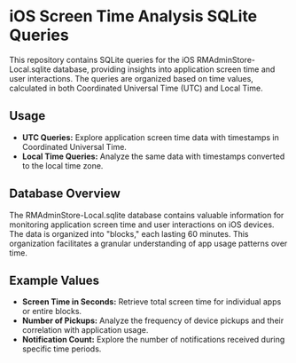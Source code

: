 # iOS Screen Time Analysis SQLite Queries

This repository contains SQLite queries for the iOS RMAdminStore-Local.sqlite database, providing insights into application screen time and user interactions. The queries are organized based on time values, calculated in both Coordinated Universal Time (UTC) and Local Time.

## Usage

- **UTC Queries:** Explore application screen time data with timestamps in Coordinated Universal Time.
- **Local Time Queries:** Analyze the same data with timestamps converted to the local time zone.

## Database Overview

The RMAdminStore-Local.sqlite database contains valuable information for monitoring application screen time and user interactions on iOS devices. The data is organized into "blocks," each lasting 60 minutes. This organization facilitates a granular understanding of app usage patterns over time.

## Example Values

- **Screen Time in Seconds:** Retrieve total screen time for individual apps or entire blocks.
- **Number of Pickups:** Analyze the frequency of device pickups and their correlation with application usage.
- **Notification Count:** Explore the number of notifications received during specific time periods.


